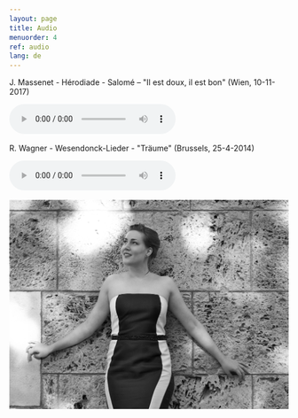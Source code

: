 ```yaml
---
layout: page
title: Audio
menuorder: 4
ref: audio
lang: de
---
```


J. Massenet - Hérodiade - Salomé – "Il est doux, il est bon" (Wien, 10-11-2017)

<audio controls><source type="audio/mpeg" src="https://soundcloud.com/anne-sophie-sevens-898247012/aria-of-salome-il-est-doux-il-est-bon-jmassenet"/>Hello</audio>

R. Wagner - Wesendonck-Lieder - "Träume"   (Brussels, 25-4-2014)

<audio controls><source type="audio/mpeg" src="https://soundcloud.com/anne-sophie-sevens-898247012/wesendonck-lieder-n5-traume"/>Hello</audio>

![](assets/a8.jpg)
